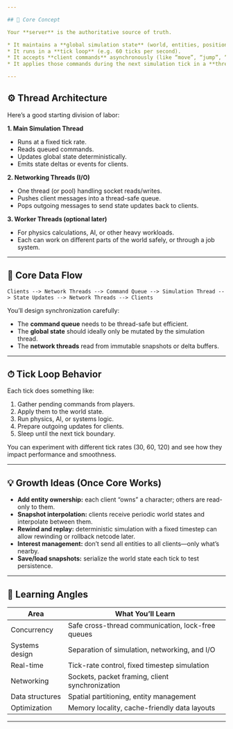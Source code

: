 ```yaml
---

## 🧠 Core Concept

Your **server** is the authoritative source of truth.

* It maintains a **global simulation state** (world, entities, positions, velocities, etc.).
* It runs in a **tick loop** (e.g. 60 ticks per second).
* It accepts **client commands** asynchronously (like “move”, “jump”, “cast spell”).
* It applies those commands during the next simulation tick in a **thread-safe** way.

---
```


## ⚙️ Thread Architecture

Here’s a good starting division of labor:

**1. Main Simulation Thread**

* Runs at a fixed tick rate.
* Reads queued commands.
* Updates global state deterministically.
* Emits state deltas or events for clients.

**2. Networking Threads (I/O)**

* One thread (or pool) handling socket reads/writes.
* Pushes client messages into a thread-safe queue.
* Pops outgoing messages to send state updates back to clients.

**3. Worker Threads (optional later)**

* For physics calculations, AI, or other heavy workloads.
* Each can work on different parts of the world safely, or through a job system.

---

## 🧩 Core Data Flow

```
Clients --> Network Threads --> Command Queue --> Simulation Thread --> State Updates --> Network Threads --> Clients
```

You’ll design synchronization carefully:

* The **command queue** needs to be thread-safe but efficient.
* The **global state** should ideally only be mutated by the simulation thread.
* The **network threads** read from immutable snapshots or delta buffers.

---

## ⏱ Tick Loop Behavior

Each tick does something like:

1. Gather pending commands from players.
2. Apply them to the world state.
3. Run physics, AI, or systems logic.
4. Prepare outgoing updates for clients.
5. Sleep until the next tick boundary.

You can experiment with different tick rates (30, 60, 120) and see how they impact performance and smoothness.

---

## 💡 Growth Ideas (Once Core Works)

* **Add entity ownership:** each client “owns” a character; others are read-only to them.
* **Snapshot interpolation:** clients receive periodic world states and interpolate between them.
* **Rewind and replay:** deterministic simulation with a fixed timestep can allow rewinding or rollback netcode later.
* **Interest management:** don’t send all entities to all clients—only what’s nearby.
* **Save/load snapshots:** serialize the world state each tick to test persistence.

---

## 🧰 Learning Angles

| Area            | What You’ll Learn                                 |
| --------------- | ------------------------------------------------- |
| Concurrency     | Safe cross-thread communication, lock-free queues |
| Systems design  | Separation of simulation, networking, and I/O     |
| Real-time       | Tick-rate control, fixed timestep simulation      |
| Networking      | Sockets, packet framing, client synchronization   |
| Data structures | Spatial partitioning, entity management           |
| Optimization    | Memory locality, cache-friendly data layouts      |

---
